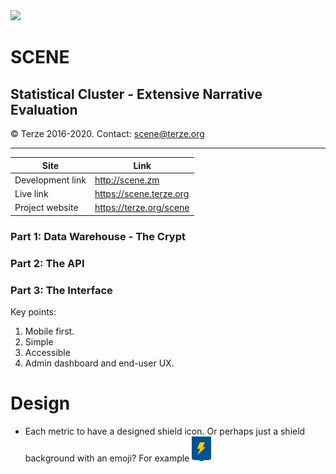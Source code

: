 <img src="https://terze.org/terze-dark.svg" height=50>

# SCENE
## Statistical Cluster - Extensive Narrative Evaluation
&copy; Terze 2016-2020. Contact: scene@terze.org

---

|Site|Link|
|---|---|
|Development link|http://scene.zm|
|Live link|https://scene.terze.org|
|Project website|https://terze.org/scene|

### Part 1: Data Warehouse - The Crypt

### Part 2: The API

### Part 3: The Interface
Key points:
1. Mobile first.
2. Simple
3. Accessible
4. Admin dashboard and end-user UX.

# Design
- Each metric to have a designed shield icon. Or perhaps just a shield background with an emoji? For example <img src="sample shield.png" height=40>
